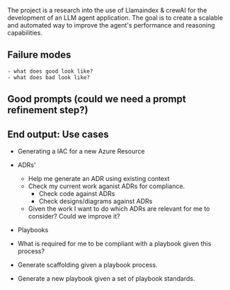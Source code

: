 The project is a research into the use of Llamaindex & crewAI for the development of an LLM agent application. The goal is to create a scalable and automated way to improve the agent's performance and reasoning capabilities.


## Failure modes
    - what does good look like?
    - what does bad look like?
## Good prompts (could we need a prompt refinement step?)


## End output: Use cases

- Generating a IAC for a new Azure Resource
- ADRs'
  - Help me generate an ADR using existing context
  - Check my current work aganist ADRs for compliance.
    - Check code against ADRs
    - Check designs/diagrams against ADRs
  - Given the work I want to do which ADRs are relevant for me to consider? Could we improve it?
  
- Playbooks
- What is required for me to be compliant with a playbook given this process?
- Generate scaffolding given a playbook process.
- Generate a new playbook given a set of playbook standards.
